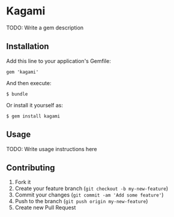 # Kagami

TODO: Write a gem description

## Installation

Add this line to your application's Gemfile:

    gem 'kagami'

And then execute:

    $ bundle

Or install it yourself as:

    $ gem install kagami

## Usage

TODO: Write usage instructions here

## Contributing

1. Fork it
2. Create your feature branch (`git checkout -b my-new-feature`)
3. Commit your changes (`git commit -am 'Add some feature'`)
4. Push to the branch (`git push origin my-new-feature`)
5. Create new Pull Request
